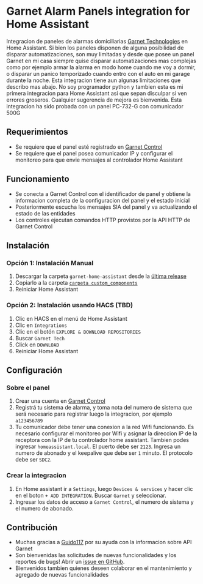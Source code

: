 # Garnet Alarm Panels integration for Home Assistant

Integracion de paneles de alarmas domiciliarias [Garnet Technologies](https://www.garnet.com.ar/) en Home Assistant.
Si bien los paneles disponen de alguna posibilidad de disparar automatizaciones, son muy limitadas y desde que posee un panel Garnet en mi casa siempre quise disparar automatizaciones mas complejas como por ejemplo armar la alarma en modo home cuando me voy a dormir, o disparar un panico temporizado cuando entro con el auto en mi garage durante la noche.
Esta integracion tiene aun algunas limitaciones que describo mas abajo.
No soy programador python y tambien esta es mi primera integracion para Home Assistant asi que sepan disculpar si ven errores groseros. Cualquier sugerencia de mejora es bienvenida.
Esta integracion ha sido probada con un panel PC-732-G con comunicador 500G



## Requerimientos

- Se requiere que el panel esté registrado en [Garnet Control](https://web.garnetcontrol.app/#!/login)
- Se requiere que el panel posea comunicador IP y configurar el monitoreo para que envie mensajes al controlador Home Assistant


## Funcionamiento

- Se conecta a Garnet Control con el identificador de panel y obtiene la informacion completa de la configuracion del panel y el estado inicial
- Posteriormente escucha los mensajes SIA del panel y va actualizando el estado de las entidades
- Los controles ejecutan comandos HTTP provistos por la API HTTP de Garnet Control



## Instalación

### Opción 1: Instalación Manual
1. Descargar la carpeta `garnet-home-assistant` desde la [última release](https://github.com/claudio-pires/garnet-home-assistant/releases/latest)
2. Copiarlo a la carpeta [`carpeta custom_components`](https://developers.home-assistant.io/docs/creating_integration_file_structure/#where-home-assistant-looks-for-integrations)
3. Reiniciar Home Assistant

### Opción 2: Instalación usando HACS  (TBD)
1. Clic en HACS en el menú de Home Assistant
2. Clic en `Integrations`
3. Clic en el botón `EXPLORE & DOWNLOAD REPOSITORIES` 
4. Buscar `Garnet Tech`
5. Click en `DOWNLOAD` 
6. Reiniciar Home Assistant



## Configuración

### Sobre el panel 
1. Crear una cuenta en [Garnet Control](https://web.garnetcontrol.app/#!/register)
2. Registrá tu sistema de alarma, y toma nota del numero de sistema que será necesario para registrar luego la integracion, por ejemplo `a123456789`
3. Tu comunicador debe tener una conexion a la red Wifi funcionando. Es necesario configurar el monitoreo por Wifi y asignar la direccion IP de la receptora con la IP de tu controlador home assistant. Tambien podes ingresar `homeassistant.local`. El puerto debe ser `2123`. Ingresa un numero de abonado y el keepalive que debe ser `1` minuto. El protocolo debe ser `SDC2`.

### Crear la integracion
1. En Home assistant ir a `Settings`, luego `Devices & services` y hacer clic en el boton `+ ADD INTEGRATION`. Buscar `Garnet` y seleccionar.
2. Ingresar los datos de acceso a `Garnet Control`, el numero de sistema y el numero de abonado.



## Contribución
- Muchas gracias a [Guido117](https://github.com/Guido117) por su ayuda con la informacion sobre API Garnet
- Son bienvenidas las solicitudes de nuevas funcionalidades y los reportes de bugs! Abrir un [issue en GitHub](https://github.com/claudio-pires/garnet-home-assistant/issues/new/choose).
- Bienvenidos tambien quienes deseen colaborar en el mantenimiento y agregado de nuevas funcionalidades
